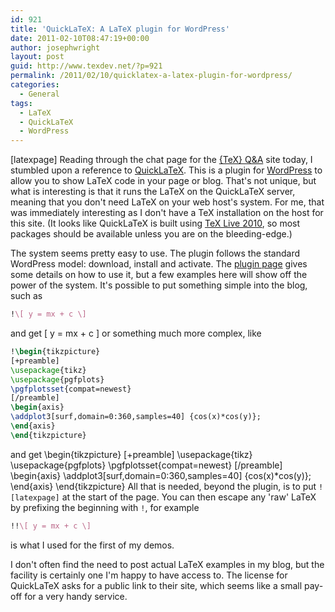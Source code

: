 ```yaml
---
id: 921
title: 'QuickLaTeX: A LaTeX plugin for WordPress'
date: 2011-02-10T08:47:19+00:00
author: josephwright
layout: post
guid: http://www.texdev.net/?p=921
permalink: /2011/02/10/quicklatex-a-latex-plugin-for-wordpress/
categories:
  - General
tags:
  - LaTeX
  - QuickLaTeX
  - WordPress
---
```

[latexpage]
Reading through the chat page for the [{TeX} Q&amp;A](https://tex.stackexchange.com/) site today, I stumbled upon a reference to [QuickLaTeX](http://www.holoborodko.com/pavel/quicklatex/). This is a plugin for [WordPress](http://www.wordpress.org/) to allow you to show LaTeX code in your page or blog. That's not unique, but what is interesting is that it runs the LaTeX on the QuickLaTeX server, meaning that you don't need LaTeX on your web host's system. For me, that was immediately interesting as I don't have a TeX installation on the host for this site. (It looks like QuickLaTeX is built using [TeX Live 2010](https://tug.org/texlive), so most packages should be available unless you are on the bleeding-edge.)

The system seems pretty easy to use. The plugin follows the standard WordPress model: download, install and activate. The [plugin page](http://www.holoborodko.com/pavel/quicklatex/#gstarted) gives some details on how to use it, but a few examples here will show off the power of the system. It's possible to put something simple into the blog, such as

```latex
!\[ y = mx + c \]
```

and get
\[ y = mx + c \]
or something much more complex, like

```latex
!\begin{tikzpicture}
[+preamble]
\usepackage{tikz}
\usepackage{pgfplots}
\pgfplotsset{compat=newest}
[/preamble]
\begin{axis}
\addplot3[surf,domain=0:360,samples=40] {cos(x)*cos(y)};
\end{axis}
\end{tikzpicture}
```

and get
\begin{tikzpicture}
[+preamble]
\usepackage{tikz}
\usepackage{pgfplots}
\pgfplotsset{compat=newest}
[/preamble]
\begin{axis}
\addplot3[surf,domain=0:360,samples=40] {cos(x)*cos(y)};
\end{axis}
\end{tikzpicture}
All that is needed, beyond the plugin, is to put `![latexpage]` at the start of the page. You can then escape any 'raw' LaTeX by prefixing the beginning with `!`, for example

```latex
!!\[ y = mx + c \]
```

is what I used for the first of my demos.

I don't often find the need to post actual LaTeX examples in my blog, but the facility is certainly one I'm happy to have access to. The license for QuickLaTeX asks for a public link to their site, which seems like a small pay-off for a very handy service.
